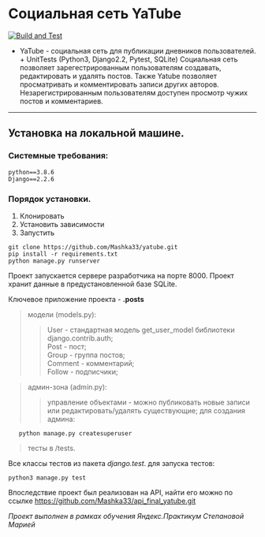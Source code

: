 # **Социальная сеть YaTube**

[![Build and Test](https://github.com/Mashka33/yatube/actions/workflows/python-app.yml/badge.svg)](https://github.com/Mashka33/yatube/actions/workflows/python-app.yml)

- YaTube - социальная сеть для публикации дневников пользователей. + UnitTests (Python3, Django2.2, Pytest, SQLite)
Социальная сеть позволяет зарегестрированным пользователям создавать, редактировать и удалять постов. Также Yatube позволяет просматривать и комментировать записи других авторов. Незарегистрированным пользователям доступен просмотр чужих постов и комментариев.

___

## Установка на локальной машине.

### Cистемные требования:
    python==3.8.6
    Django==2.2.6

### Порядок установки.
1) Клонировать
2) Установить зависимости
3) Запустить

```
git clone https://github.com/Mashka33/yatube.git
pip install -r requirements.txt
python manage.py runserver
```

Проект запускается сервере разработчика на порте 8000.
Проект хранит данные в предустановленной базе SQLite.


Ключевое приложение проекта - __.posts__
> модели (models.py):
>> User - стандартная модель get_user_model библиотеки django.contrib.auth;
>> <br /> Post - пост;
>> <br /> Group - группа постов;
>> <br /> Comment - комментарий;
>> <br /> Follow - подписчики;

> админ-зона (admin.py):
>> управление объектами - можно публиковать новые записи или редактировать/удалять существующие;
>> для создания админа:
```
   python manage.py createsuperuser
```

> тесты в /tests.

Все классы тестов из пакета *django.test*.
для запуска тестов:
```
python3 manage.py test
```
Впоследствие проект был реализован на API, найти его можно по ссылке https://github.com/Mashka33/api_final_yatube.git

*Проект выполнен в рамках обучения Яндекс.Практикум Степановой Марией*
